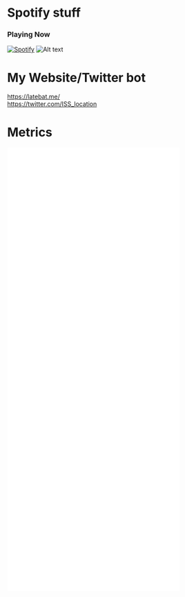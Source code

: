 # Spotify stuff

### Playing Now
[![Spotify](https://novatorem-nowplaying-gci8tq73u-latebat.vercel.app/api/spotify)](https://open.spotify.com/user/mkjyo7xct5potmndd6v9q5pbb) ![Alt text](https://spotify-recently-played-readme.vercel.app/api?user=mkjyo7xct5potmndd6v9q5pbb)

<script>
    var varImgToAutoRefresh = document.getElementById("img");
    var varImgSrc = varImgToAutoRefresh.src;
    setInterval(funcRefreshImage, 5000);

    function funcRefreshImage() {
      varImgToAutoRefresh.src = varImgSrc + "?time=" + new Date().getTime();
    }
  </script>
  <script src="https://cdn.jsdelivr.net/npm/bootstrap@5.2.0/dist/js/bootstrap.bundle.min.js"></script>
</body>
<style>
  @media only screen and (min-width: 100px) and (max-width: 699px) {

    body {
      background-color: blue
    }

  }
</style>


# My Website/Twitter bot
https://latebat.me/ <br>
https://twitter.com/ISS_location


# Metrics
![metrics](github-metrics.svg)

